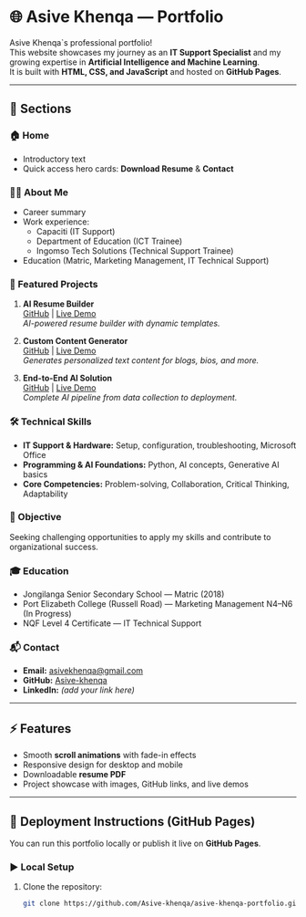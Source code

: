 # 🌐 Asive Khenqa — Portfolio

Asive Khenqa`s professional portfolio!  
This website showcases my journey as an **IT Support Specialist** and my growing expertise in **Artificial Intelligence and Machine Learning**.  
It is built with **HTML, CSS, and JavaScript** and hosted on **GitHub Pages**.

---

## 🔹 Sections

### 🏠 Home
- Introductory text
- Quick access hero cards: **Download Resume** & **Contact**

### 👨‍💻 About Me
- Career summary
- Work experience:
  - Capaciti (IT Support)
  - Department of Education (ICT Trainee)
  - Ingomso Tech Solutions (Technical Support Trainee)
- Education (Matric, Marketing Management, IT Technical Support)

### 🚀 Featured Projects
1. **AI Resume Builder**  
   [GitHub](https://github.com/Asive-khenqa/AI-Resume-Builder.git) | [Live Demo](https://ats-friendly-forge.lovable.app/)  
   *AI-powered resume builder with dynamic templates.*

2. **Custom Content Generator**  
   [GitHub](https://github.com/Asive-khenqa/Marketing-Copy-Generator-Tool.git) | [Live Demo](https://cloud.flowiseai.com/chatbot/2bbe8e94-5942-4594-bd6f-a31139081901)  
   *Generates personalized text content for blogs, bios, and more.*

3. **End-to-End AI Solution**  
   [GitHub](https://github.com/mooncakeSG/AI-Based-Task-TT-.git) | [Live Demo](https://intelliassist-ai-web-2025.fly.dev/)  
   *Complete AI pipeline from data collection to deployment.*

### 🛠 Technical Skills
- **IT Support & Hardware:** Setup, configuration, troubleshooting, Microsoft Office  
- **Programming & AI Foundations:** Python, AI concepts, Generative AI basics  
- **Core Competencies:** Problem-solving, Collaboration, Critical Thinking, Adaptability  

### 🎯 Objective
Seeking challenging opportunities to apply my skills and contribute to organizational success.

### 🎓 Education
- Jongilanga Senior Secondary School — Matric (2018)  
- Port Elizabeth College (Russell Road) — Marketing Management N4–N6 (In Progress)  
- NQF Level 4 Certificate — IT Technical Support  

### 📬 Contact
- **Email:** asivekhenqa@gmail.com  
- **GitHub:** [Asive-khenqa](https://github.com/Asive-khenqa)  
- **LinkedIn:** *(add your link here)*  

---

## ⚡ Features
- Smooth **scroll animations** with fade-in effects  
- Responsive design for desktop and mobile  
- Downloadable **resume PDF**  
- Project showcase with images, GitHub links, and live demos  

---

## 🚀 Deployment Instructions (GitHub Pages)

You can run this portfolio locally or publish it live on **GitHub Pages**.

### ▶️ Local Setup
1. Clone the repository:
   ```bash
   git clone https://github.com/Asive-khenqa/asive-khenqa-portfolio.git
